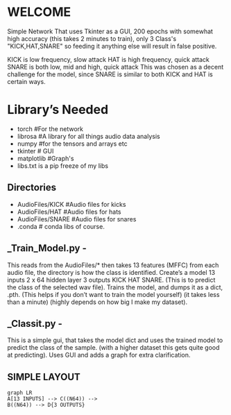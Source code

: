 # WELCOME
Simple Network That uses Tkinter as a GUI, 200 epochs with somewhat high accuracy (this takes 2 minutes to train), only 3 Class's "KICK,HAT,SNARE" so feeding it anything else will result in false positive.

KICK is low frequency, slow attack
HAT is high frequency, quick attack
SNARE is both low, mid and high, quick attack
This was chosen as a decent challenge for the model, since SNARE is similar to both KICK and HAT is certain ways.


# Library’s Needed

 - torch #For the network
 - librosa #A library for all things audio data analysis
 - numpy #for the tensors and arrays etc
 - tkinter # GUI
 - matplotlib #Graph's
 - libs.txt is a pip freeze of my libs

## Directories

 - AudioFiles/KICK #Audio files for kicks  
 - AudioFiles/HAT #Audio files for hats  
 - AudioFiles/SNARE #Audio files for snares      
 - .conda # conda libs of course.

## _Train_Model.py -

This reads from the AudioFiles/* then takes 13 features (MFFC) from each audio file, the directory is how the class is identified. Create’s a model 13 inputs 2 x 64 hidden layer 3 outputs KICK HAT SNARE. (This is to predict the class of the selected wav file). Trains the model, and dumps it as a dict, .pth. (This helps if you don’t want to train the model yourself) (it takes less than a minute) (highly depends on how big I make my dataset).

## _Classit.py -

This is a simple gui, that takes the model dict and uses the trained model to predict the class of the sample. (with a higher dataset this gets quite good at predicting). Uses GUI and adds a graph for extra clarification.


## SIMPLE LAYOUT
```mermaid
graph LR
A[13 INPUTS] --> C((N64)) -->
B((N64)) --> D{3 OUTPUTS}

```
